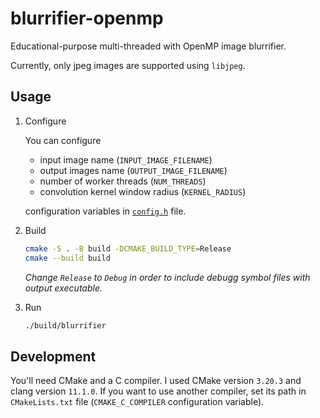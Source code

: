 # blurrifier-openmp

Educational-purpose multi-threaded with OpenMP image blurrifier.

Currently, only jpeg images are supported using `libjpeg`.

## Usage

1. Configure

   You can configure

   - input image name (`INPUT_IMAGE_FILENAME`)
   - output images name (`OUTPUT_IMAGE_FILENAME`)
   - number of worker threads (`NUM_THREADS`)
   - convolution kernel window radius (`KERNEL_RADIUS`)

   configuration variables in [`config.h`](/config.h) file.

2. Build

   ```sh
   cmake -S . -B build -DCMAKE_BUILD_TYPE=Release
   cmake --build build
   ```

   _Change `Release` to `Debug` in order to include debugg symbol files with output executable._

3. Run

   ```sh
   ./build/blurrifier
   ```

## Development

You'll need CMake and a C compiler. I used CMake version `3.20.3` and clang version `11.1.0`.
If you want to use another compiler, set its path in `CMakeLists.txt` file (`CMAKE_C_COMPILER` configuration variable).
